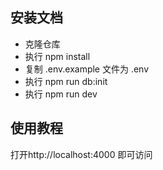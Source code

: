 ##  安装文档
* 克隆仓库
* 执行 npm install
* 复制 .env.example 文件为 .env
* 执行 npm run db:init
* 执行 npm run dev

## 使用教程
打开http://localhost:4000 即可访问